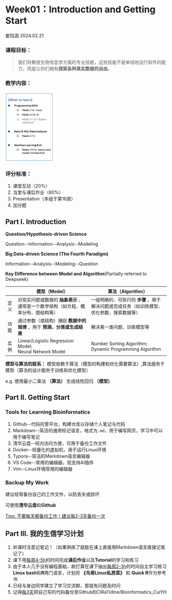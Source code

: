 # Week01：Introduction and Getting Start

崔钰涵 2024.02.21

### 课程目标：

> 我们将教授生物信息学方面的专业技能，这些技能不是单纯地运行软件的能力，而是让你们拥有**探索各种真实数据的自由**。

### 教学内容：

<img src="https://raw.githubusercontent.com/ClRaTldine/Pictures/main/屏幕截图 2025-02-23 110429.png" alt="屏幕截图 2025-02-23 110429" style="zoom:50%;" />

### 评分标准：

1. 课堂互动（20%）
2. 当堂与课后作业（80%）
3. Presentation（本组于第16周）
4. 加分题

## Part I. Introduction

**Question/Hypothesis-driven Science**

Question--Information--Analysis--Modeling

**Big Data-driven Science (The Fourth Paradigm)**

Information--Analysis--Modeling--Question

**Key Difference between Model and Algorithm**(Partially referred to Deepseek)

|      | 模型（Model）                                                | 算法（Algorithm）                                            |
| ---- | ------------------------------------------------------------ | ------------------------------------------------------------ |
| 定义 | 对现实问题或数据的 **抽象表示** ，通常是一个数学结构（如方程、概率分布、图结构等） | 一组明确的、可执行的 **步骤** ，用于解决问题或完成任务（如训练模型、优化参数、搜索数据等） |
| 功能 | 通过参数（或结构）捕捉 **数据中的规律** ，用于 **预测、分类或生成结果**  | 解决某一类问题、训练模型等                                   |
| 实例 | Linear/Logistic Regression Model; <br />Neural Network Model | Number Sorting Algorithm; <br />Dynamic Programming Algorithm |

**模型与算法的联系：** 模型依赖于算法（模型的构建和优化需要算法）,算法服务于模型（算法的设计服务于训练和优化模型）

e.g. 使用最小二乘法 **（算法）** 生成线性回归 **（模型）**

## Part II. Getting Start

### Tools for Learning Bioinformatics

1. Github--代码托管平台，构建仓库以存储个人笔记与代码
2. Markdown--简洁的通用标记语言，格式为``.md``，用于编写网页，学习中可以用于编写笔记
3. 清华云盘--校内访问方便，可用于备份工作文件
4. Docker--轻量化的虚拟机，用于运行Linux环境
5. Typora--简洁的Markdown语言编辑器
6. VS Code--常用的编辑器，现支持AI插件
7. Vim--Linux环境常用的编辑器

### Backup My Work

建议经常备份自己的工作文件，以防丢失或损坏

可使用**清华云盘**和**Github**

<ins>Tips: 不要每天都备份工作！建议每2-3天备份一次</ins>

## Part III. 我的生信学习计划

1. 听课时注意记笔记！（如果熟练了就能在课上直接用Markdown语言直接记笔记了）
2. 课下用<ins>每周4-5h</ins>的时间完成**课后作业**以及**Tutorial**的学习和练习
3. 由于本人几乎没有编程基础，故打算在课下抽出<ins>每周2-3h</ins>的时间自主学习练习**Linux bash**和**R**两门语言，计划将 **《鸟哥Linux私房菜》** 和 **Quick R**作为参考书
4. 已经与身边同学建立了学习交流群，那就有问题及时问
5. 记得<ins>每3天</ins>把自己写的代码备份至Github的ClRaTldine/Bioinformatics_CuiYH

